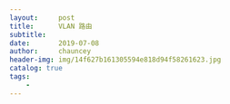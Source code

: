 ```yaml
---
layout:     post
title:      VLAN 路由
subtitle:   
date:       2019-07-08
author:     chauncey
header-img: img/14f627b161305594e818d94f58261623.jpg
catalog: true
tags:
    - 
---
```

